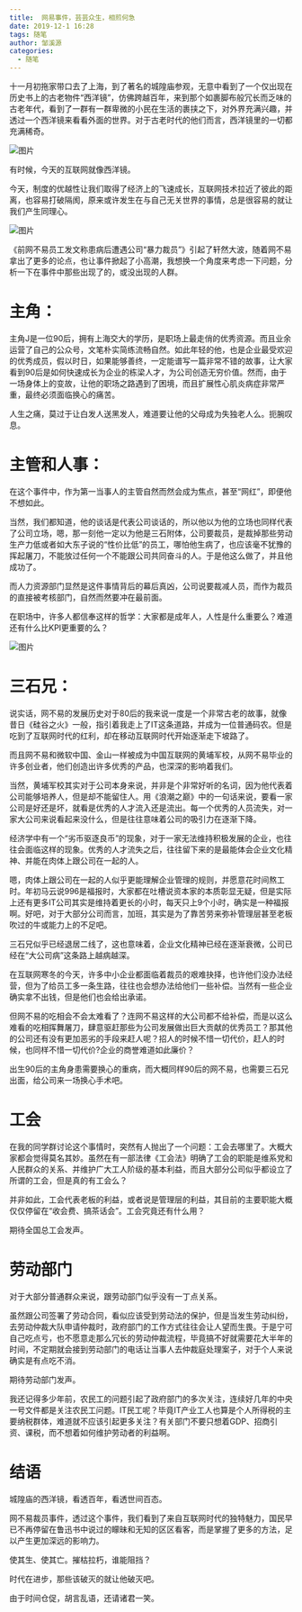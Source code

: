 ```yaml
---
title:  网易事件，芸芸众生，相煎何急
date: 2019-12-1 16:28
tags: 随笔
author: 邹溪源
categories:
  - 随笔
---
```


十一月初拖家带口去了上海，到了著名的城隍庙参观，无意中看到了一个仅出现在历史书上的古老物件“西洋镜”，仿佛跨越百年，来到那个如裹脚布般冗长而乏味的古老年代，看到了一群有一群卑微的小民在生活的裹挟之下，对外界充满兴趣，并透过一个西洋镜来看看外面的世界。对于古老时代的他们而言，西洋镜里的一切都充满稀奇。

![图片](https://uploader.shimo.im/f/lsExqdP5K40rAqM2.png!thumbnail)

有时候，今天的互联网就像西洋镜。

今天，制度的优越性让我们取得了经济上的飞速成长，互联网技术拉近了彼此的距离，也容易打破隔阂，原来或许发生在与自己无关世界的事情，总是很容易的就让我们产生同理心。

![图片](https://uploader.shimo.im/f/eNIdyrdU3M4PbZKA.png!thumbnail)

《前网不易员工发文称患病后遭遇公司“暴力裁员”》引起了轩然大波，随着网不易拿出了更多的论点，也让事件掀起了小高潮，我想换一个角度来考虑一下问题，分析一下在事件中那些出现了的，或没出现的人群。

# 主角：
主角J是一位90后，拥有上海交大的学历，是职场上最走俏的优秀资源。而且业余运营了自己的公众号，文笔朴实简练流畅自然。如此年轻的他，也是企业最受欢迎的优秀成员，假以时日，如果能够善终，一定能谱写一篇非常不错的故事，让大家看到90后是如何快速成长为企业的栋梁人才，为公司创造无穷价值。然而，由于一场身体上的变故，让他的职场之路遇到了困境，而且扩展性心肌炎病症非常严重，最终必须面临换心的痛苦。

人生之痛，莫过于让白发人送黑发人，难道要让他的父母成为失独老人么。扼腕叹息。

# 主管和人事：
在这个事件中，作为第一当事人的主管自然而然会成为焦点，甚至“网红”，即便他不想如此。

当然，我们都知道，他的谈话是代表公司谈话的，所以他以为他的立场也同样代表了公司立场，嗯，那一刻他一定以为他是三石附体，公司要裁员，是裁掉那些劳动生产力低或者如大东子说的“性价比低”的员工，哪怕他生病了，也应该毫不犹豫的挥起屠刀，不能放过任何一个不能跟公司共同奋斗的人。于是他这么做了，并且他成功了。

而人力资源部门显然是这件事情背后的幕后真凶，公司说要裁减人员，而作为裁员的直接被考核部门，自然而然要冲在最前面。

在职场中，许多人都信奉这样的哲学：大家都是成年人，人性是什么重要么？难道还有什么比KPI更重要的么？

![图片](https://uploader.shimo.im/f/4q8Af3sOgGsHZibc.png!thumbnail)

# 三石兄：
说实话，网不易的发展历史对于80后的我来说一度是一个非常古老的故事，就像昔日《硅谷之火》一般，指引着我走上了IT这条道路，并成为一位普通码农。但是吃到了互联网时代的红利，却在移动互联网时代开始逐渐走下坡路了。

而且网不易和微软中国、金山一样被成为中国互联网的黄埔军校，从网不易毕业的许多创业者，他们创造出许多优秀的产品，也深深的影响着我们。

当然，黄埔军校其实对于公司本身来说，并非是个非常好听的名词，因为他代表着公司能够培养人，但是却不能留住人。用《浪潮之巅》中的一句话来说，要看一家公司是好还是坏，就看是优秀的人才流入还是流出。每一个优秀的人员流失，对一家大公司来说看起来没什么，但是往往意味着公司的吸引力在逐渐下降。

经济学中有一个“劣币驱逐良币”的现象，对于一家无法维持积极发展的企业，也往往会面临这样的现象。优秀的人才流失之后，往往留下来的是最能体会企业文化精神、并能在肉体上跟公司在一起的人。

嗯，肉体上跟公司在一起的人似乎更能理解企业管理的规则，并愿意花时间熬工时。年初马云说996是福报时，大家都在吐槽说资本家的本质彰显无疑，但是实际上还有更多IT公司其实是维持着更长的小时，每天只上9个小时，确实是一种福报啊。好吧，对于大部分公司而言，加班，其实是为了靠苦劳来弥补管理层甚至老板吹过的牛或能力上的不足吧。

三石兄似乎已经退居二线了，这也意味着，企业文化精神已经在逐渐衰微，公司已经在“大公司病”这条路上越病越深。

在互联网寒冬的今天，许多中小企业都面临着裁员的艰难抉择，也许他们没办法经营，但为了给员工多一条生路，往往也会想办法给他们一些补偿。当然有一些企业确实拿不出钱，但是他们也会给出承诺。

但网不易的吃相会不会太难看了？连网不易这样的大公司都不给补偿，而是以这么难看的吃相挥舞屠刀，肆意驱赶那些为公司发展做出巨大贡献的优秀员工？那其他的公司还有没有更加恶劣的手段来赶人呢？招人的时候不惜一切代价，赶人的时候，也同样不惜一切代价?企业的商誉难道如此廉价？

出生90后的主角身患需要换心的重病，而大概同样90后的网不易，也需要三石兄出面，给公司来一场换心手术吧。

# 工会
在我的同学群讨论这个事情时，突然有人抛出了一个问题：工会去哪里了。大概大家都会觉得莫名其妙。虽然在有一部法律《工会法》明确了工会的职能是维系党和人民群众的关系、并维护广大工人阶级的基本利益，而且大部分公司似乎都设立了所谓的工会，但是真的有工会么？

并非如此，工会代表老板的利益，或者说是管理层的利益，其目前的主要职能大概仅仅停留在“收会费、搞茶话会”。工会究竟还有什么用？

期待全国总工会发声。

# 劳动部门
对于大部分普通群众来说，跟劳动部门似乎没有一丁点关系。

虽然跟公司签署了劳动合同，看似应该受到劳动法的保护，但是当发生劳动纠纷，去劳动仲裁大队申请仲裁时，政府部门的工作方式往往会让人望而生畏。于是宁可自己吃点亏，也不愿意走那么冗长的劳动仲裁流程，毕竟搞不好就需要花大半年的时间，不定期就会接到劳动部门的电话让当事人去仲裁庭处理案子，对于个人来说确实是有点吃不消。

期待劳动部门发声。

我还记得多少年前，农民工的问题引起了政府部门的多次关注，连续好几年的中央一号文件都是关注农民工问题。IT民工呢？毕竟IT产业工人也算是个人所得税的主要纳税群体，难道就不应该引起更多关注？有关部门不要只想着GDP、招商引资、课税，而不想着如何维护劳动者的利益啊。

# 结语
城隍庙的西洋镜，看透百年，看透世间百态。

网不易裁员事件，透过这个事件，我们看到了来自互联网时代的独特魅力，国民早已不再停留在鲁迅书中说过的矇昧和无知的区区看客，而是掌握了更多的方法，足以产生更加深远的影响力。

使其生、使其亡。摧枯拉朽，谁能阻挡？

时代在进步，那些该破灭的就让他破灭吧。

由于时间仓促，胡言乱语，还请诸君一笑。

